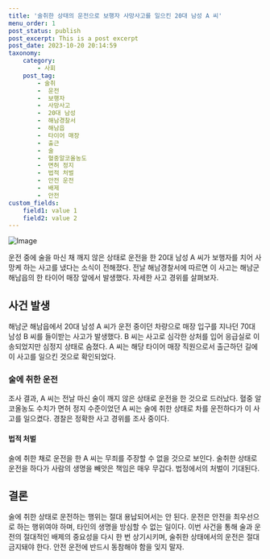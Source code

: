 ```yaml
---
title: '술취한 상태의 운전으로 보행자 사망사고를 일으킨 20대 남성 A 씨'
menu_order: 1
post_status: publish
post_excerpt: This is a post excerpt
post_date: 2023-10-20 20:14:59
taxonomy:
    category:
        - 사회
    post_tag:
        - 술취
        -  운전
        -  보행자
        -  사망사고
        -  20대 남성
        -  해남경찰서
        -  해남읍
        -  타이어 매장
        -  출근
        -  술
        -  혈중알코올농도
        -  면허 정지
        -  법적 처벌
        -  안전 운전
        -  배제
        -  안전
custom_fields:
    field1: value 1
    field2: value 2
---
```


![Image](https://imgnews.pstatic.net/image/082/2024/02/07/0001254707_001_20240207094701156.jpg?type=w647)


운전 중에 술을 마신 채 깨지 않은 상태로 운전을 한 20대 남성 A 씨가 보행자를 치어 사망케 하는 사고를 냈다는 소식이 전해졌다. 전날 해남경찰서에 따르면 이 사고는 해남군 해남읍의 한 타이어 매장 앞에서 발생했다. 자세한 사고 경위를 살펴보자.

## 사건 발생
해남군 해남읍에서 20대 남성 A 씨가 운전 중이던 차량으로 매장 입구를 지나던 70대 남성 B 씨를 들이받는 사고가 발생했다. B 씨는 사고로 심각한 상처를 입어 응급실로 이송되었지만 심정지 상태로 숨졌다. A 씨는 해당 타이어 매장 직원으로서 출근하던 길에 이 사고를 일으킨 것으로 확인되었다.

### 술에 취한 운전
조사 결과, A 씨는 전날 마신 술이 깨지 않은 상태로 운전을 한 것으로 드러났다. 혈중 알코올농도 수치가 면허 정지 수준이었던 A 씨는 술에 취한 상태로 차를 운전하다가 이 사고를 일으켰다. 경찰은 정확한 사고 경위를 조사 중이다.

#### 법적 처벌
술에 취한 채로 운전을 한 A 씨는 무죄를 주장할 수 없을 것으로 보인다. 술취한 상태로 운전을 하다가 사람의 생명을 빼앗은 책임은 매우 무겁다. 법정에서의 처벌이 기대된다.

## 결론
술에 취한 상태로 운전하는 행위는 절대 용납되어서는 안 된다. 운전은 안전을 최우선으로 하는 행위여야 하며, 타인의 생명을 방심할 수 없는 일이다. 이번 사건을 통해 술과 운전의 절대적인 배제의 중요성을 다시 한 번 상기시키며, 술취한 상태에서의 운전은 절대 금지돼야 한다. 안전 운전에 반드시 동참해야 함을 잊지 말자.
